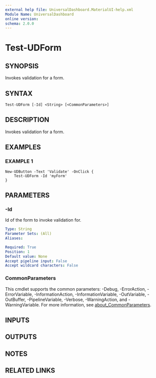 ```yaml
---
external help file: UniversalDashboard.MaterialUI-help.xml
Module Name: UniversalDashboard
online version:
schema: 2.0.0
---
```


# Test-UDForm

## SYNOPSIS
Invokes validation for a form.

## SYNTAX

```
Test-UDForm [-Id] <String> [<CommonParameters>]
```

## DESCRIPTION
Invokes validation for a form.

## EXAMPLES

### EXAMPLE 1
```
New-UDButton -Text 'Validate' -OnClick {
    Test-UDForm -Id 'myForm'
}
```

## PARAMETERS

### -Id
Id of the form to invoke validation for.

```yaml
Type: String
Parameter Sets: (All)
Aliases:

Required: True
Position: 1
Default value: None
Accept pipeline input: False
Accept wildcard characters: False
```

### CommonParameters
This cmdlet supports the common parameters: -Debug, -ErrorAction, -ErrorVariable, -InformationAction, -InformationVariable, -OutVariable, -OutBuffer, -PipelineVariable, -Verbose, -WarningAction, and -WarningVariable. For more information, see [about_CommonParameters](http://go.microsoft.com/fwlink/?LinkID=113216).

## INPUTS

## OUTPUTS

## NOTES

## RELATED LINKS

